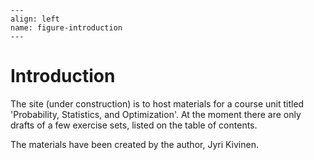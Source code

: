 ```{figure} ../images/rovaniemi.png
---
align: left
name: figure-introduction
---
```


# Introduction


The site (under construction) is to host materials for a course unit titled 'Probability, Statistics, and Optimization'. At the moment there are only drafts of a few exercise sets, listed on the table of contents.

The materials have been created by the author, Jyri Kivinen. 
